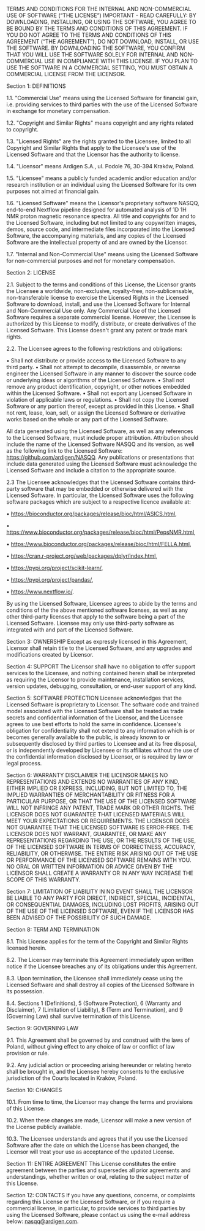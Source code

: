 TERMS AND CONDITIONS FOR THE INTERNAL AND NON-COMMERCIAL USE OF SOFTWARE (“THE LICENSE”)
IMPORTANT - READ CAREFULLY: BY DOWNLOADING, INSTALLING, OR USING THE SOFTWARE, YOU AGREE TO BE BOUND BY THE TERMS AND CONDITIONS OF THIS AGREEMENT. IF YOU DO NOT AGREE TO THE TERMS AND CONDITIONS OF THIS AGREEMENT (“THE AGREEMENT”), DO NOT DOWNLOAD, INSTALL, OR USE THE SOFTWARE.
BY DOWNLOADING THE SOFTWARE, YOU CONFIRM THAT YOU WILL USE THE SOFTWARE SOLELY FOR INTERNAL AND NON-COMMERCIAL USE IN COMPLIANCE WITH THIS LICENSE.
IF YOU PLAN TO USE THE SOFTWARE IN A COMMERCIAL SETTING, YOU MUST OBTAIN A COMMERCIAL LICENSE FROM THE LICENSOR.

Section 1: DEFINITIONS

1.1.	"Commercial Use" means using the Licensed Software for financial gain, i.e. providing services to third parties with the use of the Licensed Software in exchange for monetary compensation.

1.2. 	"Copyright and Similar Rights" means copyright and any rights related to copyright.

1.3.	"Licensed Rights" are the rights granted to the Licensee, limited to all Copyright and Similar Rights that apply to the Licensee's use of the Licensed Software and that the Licensor has the authority to license.

1.4.	"Licensor" means Ardigen S.A., ul. Podole 76, 30-394 Kraków, Poland.

1.5.	"Licensee" means a publicly funded academic and/or education and/or research institution or an individual using the Licensed Software for its own purposes not aimed at financial gain.

1.6.	"Licensed Software" means the Licensor's proprietary software NASQQ, end-to-end Nextflow pipeline designed for automated analysis of 1D 1H NMR proton magnetic resonance spectra. All title and copyrights for and to the Licensed Software, including but not limited to any copywritten images, demos, source code, and intermediate files incorporated into the Licensed Software, the accompanying materials, and any copies of the Licensed Software are the intellectual property of and are owned by the Licensor.

1.7.	"Internal and Non-Commercial Use" means using the Licensed Software for non-commercial purposes and not for monetary compensation.

Section 2: LICENSE

2.1.	Subject to the terms and conditions of this License, the Licensor grants the Licensee a worldwide, non-exclusive, royalty-free, non-sublicensable, non-transferable license to exercise the Licensed Rights in the Licensed Software to download, install, and use the Licensed Software for Internal and Non-Commercial Use only.  Any Commercial Use of the Licensed Software requires a separate commercial license. However, the Licensee is authorized by this License to modify, distribute, or create derivatives of the Licensed Software. This License doesn't grant any patent or trade mark rights.

2.2.	The Licensee agrees to the following restrictions and obligations:

•	Shall not distribute or provide access to the Licensed Software to any third party.
•	Shall not attempt to decompile, disassemble, or reverse engineer the Licensed Software in any manner to discover the source code or underlying ideas or algorithms of the Licensed Software.
•	Shall not remove any product identification, copyright, or other notices embedded within the Licensed Software.
•	Shall not export any Licensed Software in violation of applicable laws or regulations.
•	Shall not copy the Licensed Software or any portion thereof, except as provided in this License.
•	Shall not rent, lease, loan, sell, or assign the Licensed Software or derivative works based on the whole or any part of the Licensed Software.

All data generated using the Licensed Software, as well as any references to the Licensed Software, must include proper attribution. Attribution should include the name of the Licensed Software NASQQ and its version, as well as the following link to the Licensed Software: https://github.com/ardigen/NASQQ. Any publications or presentations that include data generated using the Licensed Software must acknowledge the Licensed Software and include a citation to the appropriate source.

2.3 The Licensee acknowledges that the Licensed Software contains third-party software that may be embedded or otherwise delivered with the Licensed Software. In particular, the Licensed Software uses the following software packages which are subject to a respective licence available at:

•	https://bioconductor.org/packages/release/bioc/html/ASICS.html,

•	https://www.bioconductor.org/packages/release/bioc/html/PepsNMR.html,

•	https://www.bioconductor.org/packages/release/bioc/html/FELLA.html,

•	https://cran.r-project.org/web/packages/dplyr/index.html,

•	https://pypi.org/project/scikit-learn/,

•	https://pypi.org/project/pandas/,

•	https://www.nextflow.io/.

By using the Licensed Software, Licensee agrees to abide by the terms and conditions of the the above mentioned software licenses, as well as any other third-party licenses that apply to the software being a part of the Licensed Software. Licensee may only use third-party software as integrated with and part of the Licensed Software.

Section 3: OWNERSHIP
Except as expressly licensed in this Agreement, Licensor shall retain title to the Licensed Software, and any upgrades and modifications created by Licensor.

Section 4: SUPPORT
The Licensor shall have no obligation to offer support services to the Licensee, and nothing contained herein shall be interpreted as requiring the Licensor to provide maintenance, installation services, version updates, debugging, consultation, or end-user support of any kind.

Section 5: SOFTWARE PROTECTION
Licensee acknowledges that the Licensed Software is proprietary to Licensor. The software code and trained model associated with the Licensed Software shall be treated as trade secrets and confidential information of the Licensor, and the Licensee agrees to use best efforts to hold the same in confidence. Licensee's obligation for confidentiality shall not extend to any information which is or becomes generally available to the public, is already known to or subsequently disclosed by third parties to Licensee and at its free disposal, or is independently developed by Licensee or its affiliates without the use of the confidential information disclosed by Licensor, or is required by law or legal process.

Section 6: WARRANTY DISCLAIMER
THE LICENSOR MAKES NO REPRESENTATIONS AND EXTENDS NO WARRANTIES OF ANY KIND, EITHER IMPLIED OR EXPRESS, INCLUDING, BUT NOT LIMITED TO, THE IMPLIED WARRANTIES OF MERCHANTABILITY OR FITNESS FOR A PARTICULAR PURPOSE, OR THAT THE USE OF THE LICENSED SOFTWARE WILL NOT INFRINGE ANY PATENT, TRADE MARK OR OTHER RIGHTS.
THE LICENSOR DOES NOT GUARANTEE THAT LICENSED MATERIALS WILL MEET YOUR EXPECTATIONS OR REQUIREMENTS. THE LICENSOR DOES NOT GUARANTEE THAT THE LICENSED SOFTWARE IS ERROR-FREE. THE LICENSOR DOES NOT WARRANT, GUARANTEE, OR MAKE ANY REPRESENTATIONS REGARDING THE USE, OR THE RESULTS OF THE USE, OF THE LICENSED SOFTWARE IN TERMS OF CORRECTNESS, ACCURACY, RELIABILITY, OR OTHERWISE. THE ENTIRE RISK ARISING OUT OF THE USE OR PERFORMANCE OF THE LICENSED SOFTWARE REMAINS WITH YOU. NO ORAL OR WRITTEN INFORMATION OR ADVICE GIVEN BY THE LICENSOR SHALL CREATE A WARRANTY OR IN ANY WAY INCREASE THE SCOPE OF THIS WARRANTY.

Section 7: LIMITATION OF LIABILITY
IN NO EVENT SHALL THE LICENSOR BE LIABLE TO ANY PARTY FOR DIRECT, INDIRECT, SPECIAL, INCIDENTAL, OR CONSEQUENTIAL DAMAGES, INCLUDING LOST PROFITS, ARISING OUT OF THE USE OF THE LICENSED SOFTWARE, EVEN IF THE LICENSOR HAS BEEN ADVISED OF THE POSSIBILITY OF SUCH DAMAGE.

Section 8: TERM AND TERMINATION

8.1. 	This License applies for the term of the Copyright and Similar Rights licensed herein.

8.2.	The Licensor may terminate this Agreement immediately upon written notice if the Licensee breaches any of its obligations under this Agreement.

8.3.	Upon termination, the Licensee shall immediately cease using the Licensed Software and shall destroy all copies of the Licensed Software in its possession.

8.4.	Sections 1 (Definitions), 5 (Software Protection), 6 (Warranty and Disclaimer), 7 (Limitation of Liability), 8 (Term and Termination), and 9 (Governing Law) shall survive termination of this License.

Section 9: GOVERNING LAW

9.1.	This Agreement shall be governed by and construed with the laws of Poland, without giving effect to any choice of law or conflict of law provision or rule.

9.2.	Any judicial action or proceeding arising hereunder or relating hereto shall be brought in, and the Licensee hereby consents to the exclusive jurisdiction of the Courts located in Kraków, Poland.

Section 10: CHANGES

10.1.	From time to time, the Licensor may change the terms and provisions of this License.

10.2.	When these changes are made, Licensor will make a new version of the License publicly available.

10.3.	The Licensee understands and agrees that if you use the Licensed Software after the date on which the License has been changed, the Licensor will treat your use as acceptance of the updated License.

Section 11: ENTIRE AGREEMENT
This License constitutes the entire agreement between the parties and supersedes all prior agreements and understandings, whether written or oral, relating to the subject matter of this License.

Section 12: CONTACTS
If you have any questions, concerns, or complaints regarding this License or the Licensed Software, or if you require a commercial license, in particular, to provide services to third parties by using the Licensed Software, please contact us using the e-mail address below: nasqq@ardigen.com.
